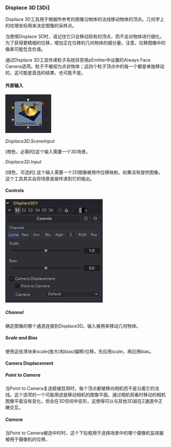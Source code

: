 ### Displace 3D [3Di]

Displace 3D工具用于根据所参考的图像沿物体的法线移动物体的顶点。几何学上的纹理坐标用来决定图像的采样点。

当使用Displace 3D时，请记住它只会移动现有的顶点，而不会对物体进行细化。为了获得更精细的位移，增加正在位移的几何物体的细分量。注意，位移图像中的像素可能包含负值。

通过Displace 3D工具传递粒子系统将禁用pEmitter中设置的Always Face Camera选项。粒子不被视为点状物体；这四个粒子顶点中的每一个都是单独移动的，这可能是首选的结果，也可能不是。

#### 外部输入

 ![3Cv_tile](images/3Cv_tile.jpg)

*Displace3D.SceneInput*

[橙色，必需的]这个输入需要一个3D场景。

*Displace3D.Input*

[绿色，可选的] 这个输入需要一个2D图像被用作位移映射。如果没有提供图像，这个工具其实会将场景直接传递到它的输出。

#### Controls

![3Di_Controls](images/3Di_Controls.png)

##### Channel 

确定图像的哪个通道连接到Displace3D。输入被用来移动几何物体。

##### Scale and Bias

使用这些滑块来scale(放大)和bias(偏移)位移。先应用scale，再应用bias。

#### Camera Displacement

##### Point to Camera 

当Point to Camera复选框被启用时，每个顶点都被移向相机而不是沿着它的法线。这个选项的一个可能用途是移动相机的图像平面。通过相机观看时移动的相机图像平面没有变化，但会在3D空间中变形，这使得可以与其他3D层在Z通道中正确交互。

##### Camera

当Point to Camera被选中时时，这个下拉框用于选择场景中的哪个摄像机监视器被用于摄像机的位移。


